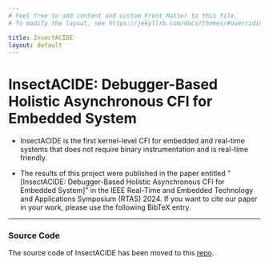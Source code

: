 ```yaml
---
# Feel free to add content and custom Front Matter to this file.
# To modify the layout, see https://jekyllrb.com/docs/themes/#overriding-theme-defaults

title: InsectACIDE
layout: default
---
```



# InsectACIDE: Debugger-Based Holistic Asynchronous CFI for Embedded System

  

- InsectACIDE is the first kernel-level CFI for embedded and real-time systems that does not require binary instrumentation and is real-time friendly.

  

- The results of this project were published in the paper entitled "[InsectACIDE: Debugger-Based Holistic Asynchronous CFI for Embedded System]" in the IEEE Real-Time and Embedded Technology and Applications Symposium (RTAS) 2024. If you want to cite our paper in your work, please use the following BibTeX entry.


---

### Source Code

The source code of InsectACIDE has been moved to this [repo](https://github.com/InsectACIDE/insectACIDE).

